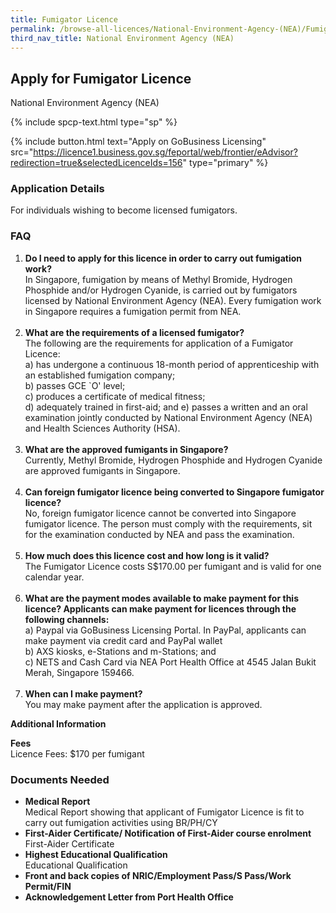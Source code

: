 ```yaml
---
title: Fumigator Licence
permalink: /browse-all-licences/National-Environment-Agency-(NEA)/Fumigator-Licence
third_nav_title: National Environment Agency (NEA)
---
```


## Apply for Fumigator Licence

National Environment Agency (NEA)

{% include spcp-text.html type="sp" %}

{% include button.html text="Apply on GoBusiness Licensing" src="https://licence1.business.gov.sg/feportal/web/frontier/eAdvisor?redirection=true&selectedLicenceIds=156" type="primary" %}

<H3>Application Details</H3>

<p>For individuals wishing to become licensed fumigators.</p>
<h3>FAQ</h3>
<ol>
<li><strong>Do I need to apply for this licence in order to carry out fumigation work?</strong><br />In Singapore, fumigation by means of Methyl Bromide, Hydrogen Phosphide and/or Hydrogen Cyanide, is carried out by fumigators licensed by National Environment Agency (NEA). Every fumigation work in Singapore requires a fumigation permit from NEA.<br /><br /></li>
<li><strong>What are the requirements of a licensed fumigator?</strong><br />The following are the requirements for application of a Fumigator Licence:<br />a) has undergone a continuous 18-month period of apprenticeship with an established fumigation company;<br />b) passes GCE `O' level;<br />c) produces a certificate of medical fitness;<br />d) adequately trained in first-aid; and e) passes a written and an oral examination jointly conducted by National Environment Agency (NEA) and Health Sciences Authority (HSA).<br /><br /></li>
<li><strong> What are the approved fumigants in Singapore?</strong><br />Currently, Methyl Bromide, Hydrogen Phosphide and Hydrogen Cyanide are approved fumigants in Singapore.<br /><br /></li>
<li><strong>Can foreign fumigator licence being converted to Singapore fumigator licence?</strong><br />No, foreign fumigator licence cannot be converted into Singapore fumigator licence. The person must comply with the requirements, sit for the examination conducted by NEA and pass the examination.<br /><br /></li>
<li><strong>How much does this licence cost and how long is it valid?</strong><br />The Fumigator Licence costs S$170.00 per fumigant and is valid for one calendar year.<br /><br /></li>
<li><strong>What are the payment modes available to make payment for this licence? Applicants can make payment for licences through the following channels:</strong><br />a) Paypal via GoBusiness Licensing Portal. In PayPal, applicants can make payment via credit card and PayPal wallet<br />b) AXS kiosks, e-Stations and m-Stations; and<br />c) NETS and Cash Card via NEA Port Health Office at 4545 Jalan Bukit Merah, Singapore 159466.<br /><br /></li>
<li><strong>When can I make payment?</strong><br />You may make payment after the application is approved.</li>
</ol>

<strong>Additional Information</strong>

<p><strong>Fees</strong><br />Licence Fees: $170 per fumigant</p>

<H3>Documents Needed</H3>

<ul>
<li><strong>Medical Report</strong><br />Medical Report showing that applicant of Fumigator Licence is fit to carry out fumigation activities using BR/PH/CY</li>
<li><strong>First-Aider Certificate/ Notification of First-Aider course enrolment</strong><br />First-Aider Certificate</li>
<li><strong>Highest Educational Qualification</strong><br />Educational Qualification</li>
<li><strong>Front and back copies of NRIC/Employment Pass/S Pass/Work Permit/FIN</strong></li>
<li><strong>Acknowledgement Letter from Port Health Office</strong></li>
</ul>

